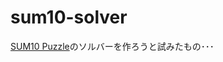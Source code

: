 # sum10-solver

[SUM10 Puzzle](https://neetsdkasu.github.io/game/sum10/index.html)のソルバーを作ろうと試みたもの･･･

